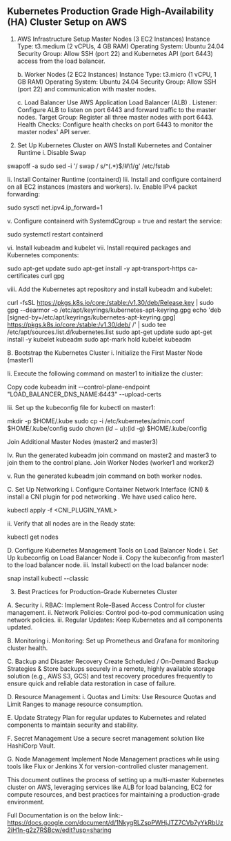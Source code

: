 ## Kubernetes Production Grade High-Availability (HA) Cluster Setup on AWS ##



1. AWS Infrastructure Setup 
Master Nodes (3 EC2 Instances)
Instance Type: t3.medium (2 vCPUs, 4 GB RAM)
Operating System: Ubuntu 24.04
Security Group: Allow SSH (port 22) and Kubernetes API (port 6443) access from the load balancer.

      b.  Worker Nodes (2 EC2 Instances)
Instance Type: t3.micro (1 vCPU, 1 GB RAM)
Operating System: Ubuntu 24.04
Security Group: Allow SSH (port 22) and communication with master nodes.

      c. Load Balancer
Use AWS Application Load Balancer (ALB) .
Listener: Configure ALB to listen on port 6443 and forward traffic to the master nodes.
Target Group: Register all three master nodes with port 6443.
Health Checks: Configure health checks on port 6443 to monitor the master nodes' API server.

2. Set Up Kubernetes Cluster on AWS
Install Kubernetes and Container Runtime
i. Disable Swap

swapoff -a
sudo sed -i '/ swap / s/^\(.*\)$/#\1/g' /etc/fstab

Ii. Install Container Runtime (containerd)
Iii. Install and configure containerd on all EC2 instances (masters and workers).
Iv. Enable IPv4 packet forwarding:

sudo sysctl net.ipv4.ip_forward=1

v. Configure containerd with SystemdCgroup = true and restart the service:

sudo systemctl restart containerd

vi. Install kubeadm and kubelet
vii. Install required packages and Kubernetes components:

sudo apt-get update
sudo apt-get install -y apt-transport-https ca-certificates curl gpg

viii. Add the Kubernetes apt repository and install kubeadm and kubelet:

curl -fsSL https://pkgs.k8s.io/core:/stable:/v1.30/deb/Release.key | sudo gpg --dearmor -o /etc/apt/keyrings/kubernetes-apt-keyring.gpg
echo 'deb [signed-by=/etc/apt/keyrings/kubernetes-apt-keyring.gpg] https://pkgs.k8s.io/core:/stable:/v1.30/deb/ /' | sudo tee /etc/apt/sources.list.d/kubernetes.list
sudo apt-get update
sudo apt-get install -y kubelet kubeadm
sudo apt-mark hold kubelet kubeadm


B. Bootstrap the Kubernetes Cluster
            i. Initialize the First Master Node (master1)

Ii. Execute the following command on master1 to initialize the cluster:

Copy code
kubeadm init --control-plane-endpoint "LOAD_BALANCER_DNS_NAME:6443" --upload-certs

Iii. Set up the kubeconfig file for kubectl on master1:

mkdir -p $HOME/.kube
sudo cp -i /etc/kubernetes/admin.conf $HOME/.kube/config
sudo chown $(id -u):$(id -g) $HOME/.kube/config

Join Additional Master Nodes (master2 and master3)

Iv. Run the generated kubeadm join command on master2 and master3 to join them to the control plane.
Join Worker Nodes (worker1 and worker2)

v. Run the generated kubeadm join command on both worker nodes.

C. Set Up Networking
i. Configure Container Network Interface (CNI) & install a CNI plugin for pod networking . We have used calico here.

kubectl apply -f <CNI_PLUGIN_YAML>

ii. Verify that all nodes are in the Ready state:

kubectl get nodes

D. Configure Kubernetes Management Tools on Load Balancer Node
i. Set Up kubeconfig on Load Balancer Node
ii. Copy the kubeconfig from master1 to the load balancer node.
iii. Install kubectl on the load balancer node:

snap install kubectl --classic


3. Best Practices for Production-Grade Kubernetes Cluster

A. Security
i. RBAC: Implement Role-Based Access Control for cluster management.
ii. Network Policies: Control pod-to-pod communication using network policies.
iii. Regular Updates: Keep Kubernetes and all components updated.

B. Monitoring 
i. Monitoring: Set up Prometheus and Grafana for monitoring cluster health.

C. Backup and Disaster Recovery
Create Scheduled / On-Demand Backup Strategies & Store backups securely in a remote, highly available storage solution (e.g., AWS S3, GCS) and test recovery procedures frequently to ensure quick and reliable data restoration in case of failure.

D. Resource Management
i. Quotas and Limits: Use Resource Quotas and Limit Ranges to manage resource consumption.




E. Update Strategy
Plan for regular updates to Kubernetes and related components to maintain security and stability.


F. Secret Management
Use a secure secret management solution like HashiCorp Vault.


G. Node Management
Implement Node Management practices while using tools like Flux or Jenkins X for version-controlled cluster management.


This document outlines the process of setting up a multi-master Kubernetes cluster on AWS, leveraging services like ALB for load balancing, EC2 for compute resources, and best practices for maintaining a production-grade environment.


Full Documentation is on the below link:- 
https://docs.google.com/document/d/1NkygRLZspPWHjJTZ7CVb7yYkRbUz2iH1n-g2z7RSBcw/edit?usp=sharing




